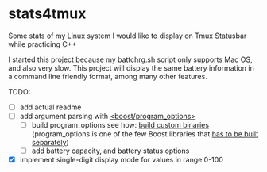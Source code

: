 # stats4tmux
Some stats of my Linux system I would like to display on Tmux Statusbar while practicing C++

I started this project because my [battchrg.sh](https://github.com/Xronophobe/battchrg) script only supports Mac OS, and also very slow.
This project will display the same battery information in a command line friendly format, among many other features.

TODO:

 * [ ] add actual readme
 * [ ] add argument parsing with [<boost/program_options>](http://www.boost.org/doc/libs/1_65_0/doc/html/program_options.html)
   - [ ] build program_options see how: [build custom binaries](http://www.boost.org/doc/libs/1_65_0/more/getting_started/unix-variants.html#or-build-custom-binaries) (program_options is one of the few Boost libraries that [has to be built separately](http://www.boost.org/doc/libs/1_65_0/more/getting_started/unix-variants.html#header-only-libraries))
   - [ ] add battery capacity, and battery status options
 * [x] implement single-digit display mode for values in range 0-100
